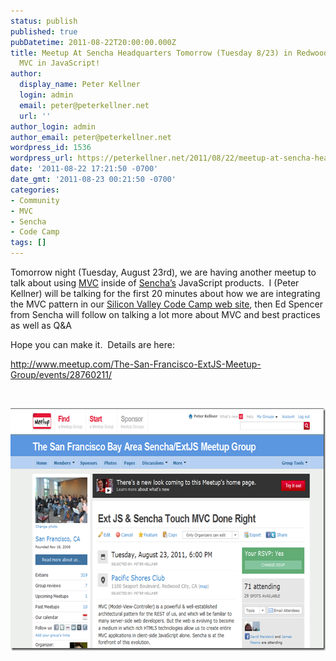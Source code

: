 ```yaml
---
status: publish
published: true
pubDatetime: 2011-08-22T20:00:00.000Z
title: Meetup At Sencha Headquarters Tomorrow (Tuesday 8/23) in Redwood City Talking
  MVC in JavaScript!
author:
  display_name: Peter Kellner
  login: admin
  email: peter@peterkellner.net
  url: ''
author_login: admin
author_email: peter@peterkellner.net
wordpress_id: 1536
wordpress_url: https://peterkellner.net/2011/08/22/meetup-at-sencha-headquarters-tomorrow-tuesday-823-in-redwood-city-talking-mvc-in-javascript/
date: '2011-08-22 17:21:50 -0700'
date_gmt: '2011-08-23 00:21:50 -0700'
categories:
- Community
- MVC
- Sencha
- Code Camp
tags: []
---
```

<p>Tomorrow night (Tuesday, August 23rd), we are having another meetup to talk about using <a href="http://dev.sencha.com/deploy/ext-4.0.2a/docs/#/guide/application_architecture">MVC</a> inside of <a href="http://www.sencha.com/">Sencha’s</a> JavaScript products.&#160; I (Peter Kellner) will be talking for the first 20 minutes about how we are integrating the MVC pattern in our <a href="http://www.siliconvalley-codecamp.com/">Silicon Valley Code Camp web site</a>, then Ed Spencer from Sencha will follow on talking a lot more about MVC and best practices as well as Q&amp;A</p>
<p>Hope you can make it.&#160; Details are here:</p>
<p><a title="http://www.meetup.com/The-San-Francisco-ExtJS-Meetup-Group/events/28760211/" href="http://www.meetup.com/The-San-Francisco-ExtJS-Meetup-Group/events/28760211/">http://www.meetup.com/The-San-Francisco-ExtJS-Meetup-Group/events/28760211/</a></p>
<p>&#160;</p>
<p><a href="http://www.meetup.com/The-San-Francisco-ExtJS-Meetup-Group/events/28760211/"><img style="background-image: none; border-bottom: 0px; border-left: 0px; padding-left: 0px; padding-right: 0px; display: inline; border-top: 0px; border-right: 0px; padding-top: 0px" title="image" border="0" alt="image" src="/wp/wp-content/uploads/2011/08/image3.png" width="640" height="388" /></a></p>
